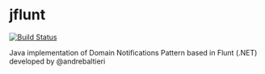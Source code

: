 # jflunt
[![Build Status](https://travis-ci.org/carlosbritojun/jflunt.svg?branch=master)](https://travis-ci.org/carlosbritojun/jflunt)

Java implementation of Domain Notifications Pattern based in Flunt (.NET) developed by @andrebaltieri
